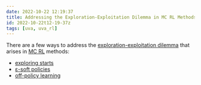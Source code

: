 ```yaml
---
date: 2022-10-22 12:19:37
title: Addressing the Exploration-Exploitation Dilemma in MC RL Methods
id: 2022-10-22t12-19-37z
tags: [uva, uva_rl]
---
```


There are a few ways to address the
[exploration-exploitation dilemma](./2022-10-20t15-59-00z.md) that arises in
[MC RL](./2022-10-22t10-38-24z.md) methods:

- [exploring starts](./2022-10-22t12-23-24z.md)
- [ε-soft policies](./2022-10-22t12-29-30z.md)
- [off-policy learning](./2022-10-22t12-29-58z.md)
